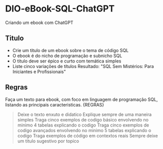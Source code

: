 # DIO-eBook-SQL-ChatGPT
Criando um ebook com ChatGPT

## Titulo
- Crie um titulo de um ebook sobre o tema de código SQL
- O ebook é do nicho de programação e subnicho SQL
- O titulo deve ser épico e curto com temática simples
- Liste cinco variações de títulos
Resultado: "SQL Sem Mistérios: Para Iniciantes e Profissionais"

## Regras
Faça um texto para ebook, com foco em linguagem de programação SQL, listando as principais caracteristicas.
{REGRAS}
> Deixe o texto enxuto e didatico
> Explique sempre de uma maneira simples
> Traga cinco exemplos de codigo básico envolvendo no minimo 4 tabelas explicando o codigo
> Traga cinco exemplos de codigo avançados envolvendo no minimo 5 tabelas explicando o codigo
> Traga exemplos de código em contextos reais 
> Sempre deixe um titulo sugestivo por topico

